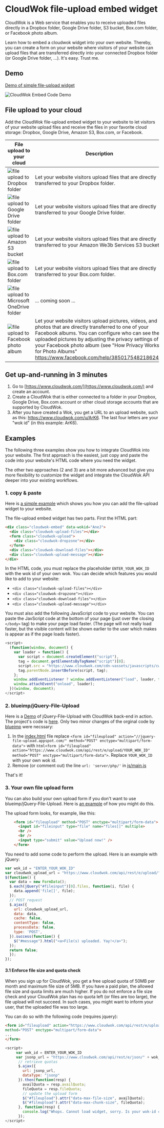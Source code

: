 # CloudWok file-upload embed widget

CloudWok is a Web service that enables you to receive uploaded files directly in a Dropbox folder, Google Drive folder, S3 bucket, Box.com folder, or Facebook photo album.

Learn how to embed a cloudwok widget into your own website. Thereby, you can create a form on your website where visitors of your website can upload files that are transferred directly into your connected Dropbox folder (or Google Drive folder, ...). It's easy. Trust me.

## Demo

[Demo of simple file-upload widget](https://cloudwok.github.io/file-upload-embed/)

![CloudWok Embed Code Demo](https://raw.githubusercontent.com/cloudwok/file-upload-embed/master/use-cases/images/cloudwok-embed-widget-demo-website-screenshot.png "CloudWok Embed Code Demo")


## File upload to your cloud

Add the CloudWok file-upload embed widget to your website to let visitors of your website upload files and receive the files in your favorite cloud storage: Dropbox, Google Drive, Amazon S3, Box.com, or Facebook.

| File upload to your cloud |  Description |
|---------------------------|--------------|
| ![file upload to Dropbox folder](https://raw.githubusercontent.com/cloudwok/file-upload-embed/master/use-cases/images/cloudwok-embed-code-dropbox.png "File upload widget for Dropbox") |  Let your website visitors upload files that are directly transferred to your Dropbox folder. |
| ![file upload to Google Drive folder](https://raw.githubusercontent.com/cloudwok/file-upload-embed/master/use-cases/images/cloudwok-embed-code-google-drive.png "File upload widget for Google Drive") |    Let your website visitors upload files that are directly transferred to your Google Drive folder. |
| ![file upload to Amazon S3 bucket](https://raw.githubusercontent.com/cloudwok/file-upload-embed/master/use-cases/images/cloudwok-embed-code-aws-s3.png "File upload widget for AWS S3") | Let your website visitors upload files that are directly transferred to your Amazon We3b Services S3 bucket. |
| ![file upload to Box.com folder](https://raw.githubusercontent.com/cloudwok/file-upload-embed/master/use-cases/images/cloudwok-embed-code-box.png "File upload widget for Box.com") | Let your website visitors upload files that are directly transferred to your Box.com folder. |
| ![file upload to Microsoft OneDrive folder](https://raw.githubusercontent.com/cloudwok/file-upload-embed/master/use-cases/images/cloudwok-embed-code-microsoft-onedrive.png "File upload widget for Microsoft OneDrive") | ... coming soon ... |
| ![file upload to Facebook photo album](https://raw.githubusercontent.com/cloudwok/file-upload-embed/master/use-cases/images/cloudwok-embed-code-facebook-album.png "Photo upload widget for Facebook photo album") | Let your website visitors upload pictures, videos, and photos that are directly transferred to one of your Facebook albums. You can configure who can see the uploaded pictures by adjusting the privacy settings of your Facebook photo album (see "How Privacy Works for Photo Albums" https://www.facebook.com/help/385017548218624/). |

## Get up-and-running in 3 minutes

1. Go to [https://www.cloudwok.com/](https://www.cloudwok.com/) and create an account.
2. Create a CloudWok that is either connected to a folder in your Dropbox, Google Drive, Box.com account or other cloud storage accounts that are supported by CloudWok.
3. After you have created a Wok, you get a URL to an upload website, such as this: https://www.cloudwok.com/u/ArK6. The last four letters are your "wok id" (in this example: ArK6).

## Examples

The following three examples show you how to integrate CloudWok into your website. The first approach is the easiest, just copy and paste the code into your website's HTML code where you need the widget.

The other two approaches (2 and 3) are a bit more advanced but give you more flexibility to customize the widget and integrate the CloudWok API deeper into your existing workflows.

### 1. copy & paste

Here is [a simple example](https://raw.githubusercontent.com/cloudwok/file-upload-embed/gh-pages/index.html) which shows you how you can add the file-upload widget to your website.

The file-upload embed widget has two parts. First the HTML part:

```html
<div class="cloudwok-embed" data-wokid="AneJ">
  <div class="cloudwok-upload-files"></div>
  <form class="cloudwok-upload">
    <div class="cloudwok-dropzone"></div>
  </form>
  <div class="cloudwok-download-files"></div>
  <div class="cloudwok-upload-message"></div>
</div>
```

In the HTML code, you must replace the placeholder `ENTER_YOUR_WOK_ID` with the wok id of your own wok. You can decide which features you would like to add to your website:

* `<div class="cloudwok-upload-files"></div>`
* `<div class="cloudwok-dropzone"></div>`
* `<div class="cloudwok-download-files"></div>`
* `<div class="cloudwok-upload-message"></div>`

You must also add the following JavaScript code to your website. You can paste the JavScript code at the bottom of your page (just over the closing `</body>` tag) to make your page load faster. (The page will not really load faster, but the visible content will be shown earlier to the user which makes is appear as if the page loads faster).

```javascript
<script>
  (function(window, document) {
    var loader = function() {
      var script = document.createElement("script"),
      tag = document.getElementsByTagName("script")[0];
      script.src = "https://www.cloudwok.com/cdn-vassets/javascripts/cw.js";
      tag.parentNode.insertBefore(script, tag);
    };
    window.addEventListener ? window.addEventListener("load", loader, false) :
    window.attachEvent("onload", loader);
  })(window, document);
</script>
```

### 2. blueimp/jQuery-File-Upload

Here is a [Demo](http://cloudwok.github.io/jQuery-File-Upload/) of jQuery-File-Upload with CloudWok back-end in action. The project's code is [here](https://github.com/cloudwok/jQuery-File-Upload). Only two minor changes of the orginal code by [blueimp](https://github.com/blueimp/jQuery-File-Upload) were necssary:

1. In the [index.html](https://github.com/cloudwok/jQuery-File-Upload/blob/master/index.html) file replace `<form id="fileupload" action="//jquery-file-upload.appspot.com/" method="POST" enctype="multipart/form-data">` with `html<form id="fileupload" action="https://www.cloudwok.com/api/rest/e/upload/YOUR_WOK_ID" method="POST" enctype="multipart/form-data">`. Replace `YOUR_WOK_ID` with your own wok id.
2. Remove (or comment out) the line `url: 'server/php/'` in [js/main.js](https://github.com/cloudwok/jQuery-File-Upload/blob/master/js/main.js)

That's it!

### 3. Your own file upload form

You can also build your own upload form if you don't want to use blueimp/jQuery-File-Upload. Here is [an example](https://github.com/cloudwok/file-upload-embed/blob/master/examples/02-customized-upload-form-example.html) of how you might do this.

The upload form looks, for example, like this:

```html
    <form id="fileupload" method="POST" enctype="multipart/form-data">
      <input id="fileinput" type="file" name="files[]" multiple>
      <br />
      <br />
      <input type="submit" value="Upload now!" />
    </form>
```

You need to add some code to perform the upload. Here is an example with jQuery:

```javascript
var wok_id = "ENTER_YOUR_WOK_ID"
var cloudwok_upload_url = "https://www.cloudwok.com/api/rest/e/upload/" + wok_id;
$(function() {
  var data = new FormData();
  $.each(jQuery("#fileinput")[0].files, function(i, file) {
    data.append('file[]', file);
  });
  // POST request
  $.ajax({
    url: cloudwok_upload_url,
    data: data,
    cache: false,
    contentType: false,
    processData: false,
    type: 'POST',
  }).success(function() {
    $("#message").html("<a>File(s) uploaded. Yay!</a>");
  });
  return false;
  });
});

```

#### 3.1 Enforce file size and quota check

When you sign up for CloudWok, you get a free upload quota of 50MB per month and maximum file size of 5MB. If you have a paid plan, the allowed file size and quota limits are much higher. If you do not enforce a file size check and your CloudWok plan has no quota left (or files are too large), the file upload will not succeed. In such cases, you might want to inform your user, that the uploaded file was too large.

You can do so with the following code (requires jquery):

```html
<form id="fileupload" action="https://www.cloudwok.com/api/rest/e/upload/YOUR_WOK_ID" 
method="POST" enctype="multipart/form-data">
...
</form>
```
```javascript
<script>
     var wok_id = ENTER_YOUR_WOK_ID
     var jsonp_url = "https://www.cloudwok.com/api/rest/e/json/" + wok_id + "/details.json?callback=?";
      // retrieve quotas
      $.ajax({
        url: jsonp_url,
        dataType: "jsonp"
      }).then(function(resp) {
        availQuota = resp.availQuota;
        fileQuota = resp.fileQuota;
        // update the upload form
        $("#fileupload").attr("data-max-file-size", availQuota);
        $("#fileupload").attr("data-max-chunk-size", fileQuota);
      }, function(resp) {
        console.log("Whops. Cannot load widget, sorry. Is your wok-id correct?");
      });
</script>
```
